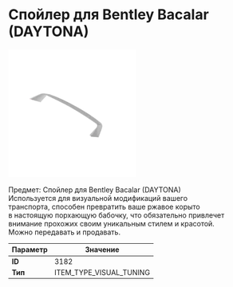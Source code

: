 # Спойлер для Bentley Bacalar (DAYTONA)

![Item Image](../img/3182.webp?raw=true)

Предмет: Спойлер для Bentley Bacalar (DAYTONA)<br>Используется для визуальной модификаций вашего<br>транспорта, способен превратить ваше ржавое корыто<br>в настоящую порхающую бабочку, что обязательно привлечет<br>внимание прохожих своим уникальным стилем и красотой.<br>Можно передавать и продавать.


| Параметр | Значение |
|----------|----------|
| **ID** | 3182 |
| **Тип** | ITEM_TYPE_VISUAL_TUNING |

